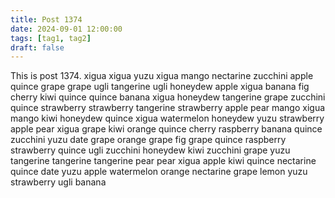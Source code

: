 ```yaml
---
title: Post 1374
date: 2024-09-01 12:00:00
tags: [tag1, tag2]
draft: false
---
```

This is post 1374.
xigua
xigua
yuzu
xigua
mango
nectarine
zucchini
apple
quince
grape
grape
ugli
tangerine
ugli
honeydew
apple
xigua
banana
fig
cherry
kiwi
quince
quince
banana
xigua
honeydew
tangerine
grape
zucchini
quince
strawberry
strawberry
tangerine
strawberry
apple
pear
mango
xigua
mango
kiwi
honeydew
quince
xigua
watermelon
honeydew
yuzu
strawberry
apple
pear
xigua
grape
kiwi
orange
quince
cherry
raspberry
banana
quince
zucchini
yuzu
date
grape
orange
grape
fig
grape
quince
raspberry
strawberry
quince
ugli
zucchini
honeydew
kiwi
zucchini
grape
yuzu
tangerine
tangerine
tangerine
pear
pear
xigua
apple
kiwi
quince
nectarine
quince
date
yuzu
apple
watermelon
orange
nectarine
grape
lemon
yuzu
strawberry
ugli
banana
